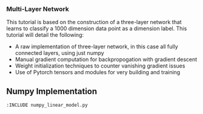 ### Multi-Layer Network
This tutorial is based on the construction of a three-layer network that learns to classify a 1000 dimension data point as a
dimension label.  This tutorial will detail the following:
- A raw implementation of three-layer network, in this case all fully connected layers, using just numpy
- Manual gradient computation for backpropogation with gradient descent
- Weight initialization techniques to counter vanishing gradient issues
- Use of Pytorch tensors and modules for very building and training


## Numpy Implementation

```python
:INCLUDE numpy_linear_model.py
```
